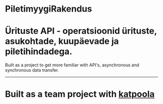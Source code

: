 # PiletimyygiRakendus
# Ürituste API - operatsioonid ürituste, asukohtade, kuupäevade ja piletihindadega.

Built as a project to get more familiar with API's, asynchronous and synchronous data transfer.

-------------------------------------------------------------------------------------------------------------------------------------------------------------------------

# Built as a team project with [katpoola](http://github.com/katpoola)
